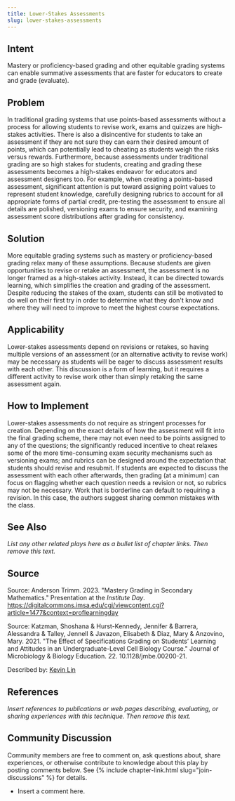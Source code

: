 ```yaml
---
title: Lower-Stakes Assessments
slug: lower-stakes-assessments
---
```

## Intent

Mastery or proficiency-based grading and other equitable grading systems can enable summative assessments that are faster for educators to create and grade (evaluate).


## Problem

In traditional grading systems that use points-based assessments without a process for allowing students to revise work, exams and quizzes are high-stakes activities. There is also a disincentive for students to take an assessment if they are not sure they can earn their desired amount of points, which can potentially lead to cheating as students weigh the risks versus rewards. Furthermore, because assessments under traditional grading are so high stakes for students, creating and grading these assessments becomes a high-stakes endeavor for educators and assessment designers too. For example, when creating a points-based assessment, significant attention is put toward assigning point values to represent student knowledge, carefully designing rubrics to account for all appropriate forms of partial credit, pre-testing the assessment to ensure all details are polished, versioning exams to ensure security, and examining assessment score distributions after grading for consistency.


## Solution

More equitable grading systems such as mastery or proficiency-based grading relax many of these assumptions. Because students are given opportunities to revise or retake an assessment, the assessment is no longer framed as a high-stakes activity. Instead, it can be directed towards learning, which simplifies the creation and grading of the assessment. Despite reducing the stakes of the exam, students can still be motivated to do well on their first try in order to determine what they don't know and where they will need to improve to meet the highest course expectations.


## Applicability

Lower-stakes assessments depend on revisions or retakes, so having multiple versions of an assessment (or an alternative activity to revise work) may be necessary as students will be eager to discuss assessment results with each other. This discussion is a form of learning, but it requires a different activity to revise work other than simply retaking the same assessment again.


## How to Implement

Lower-stakes assessments do not require as stringent processes for creation. Depending on the exact details of how the assessment will fit into the final grading scheme, there may not even need to be points assigned to any of the questions; the significantly reduced incentive to cheat relaxes some of the more time-consuming exam security mechanisms such as versioning exams; and rubrics can be designed around the expectation that students should revise and resubmit. If students are expected to discuss the assessment with each other afterwards, then grading (at a minimum) can focus on flagging whether each question needs a revision or not, so rubrics may not be necessary. Work that is borderline can default to requiring a revision. In this case, the authors suggest sharing common mistakes with the class.


## See Also

_List any other related plays here as a bullet list of chapter links.
Then remove this text._


## Source

Source: Anderson Trimm. 2023. "Mastery Grading in Secondary Mathematics." Presentation at the *Institute Day*. <https://digitalcommons.imsa.edu/cgi/viewcontent.cgi?article=1477&context=proflearningday>

Source: Katzman, Shoshana & Hurst-Kennedy, Jennifer & Barrera, Alessandra & Talley, Jennell & Javazon, Elisabeth & Diaz, Mary & Anzovino, Mary. 2021. "The Effect of Specifications Grading on Students’ Learning and Attitudes in an Undergraduate-Level Cell Biology Course." Journal of Microbiology & Biology Education. 22. 10.1128/jmbe.00200-21. 

Described by: [Kevin Lin](https://kevinl.info/)


## References

_Insert references to publications or web pages describing, evaluating, or
sharing experiences with this technique. Then remove this text._


## Community Discussion

Community members are free to comment on, ask questions about, share
experiences, or otherwise contribute to knowledge about this play by
posting comments below.
See {% include chapter-link.html slug="join-discussions" %} for details.

* Insert a comment here.
